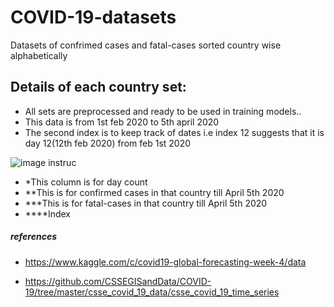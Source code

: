 # COVID-19-datasets

Datasets of confrimed cases and fatal-cases sorted country wise alphabetically

## Details of each country set:

* All sets are preprocessed and ready to be used in training models..
* This data is from 1st feb 2020 to 5th april 2020
* The second index is to keep track of dates i.e index 12 suggests that it is day 12(12th feb 2020) from feb 1st 2020

![image instruc](https://github.com/sirreajohn/COVID-19-datasets/blob/master/ignore/instruc.PNG)


- *This column is for day count
- **This is for confirmed cases in that country till April 5th 2020
- ***This is for fatal-cases in that country till April 5th 2020
- ****Index

##### references

* https://www.kaggle.com/c/covid19-global-forecasting-week-4/data

* https://github.com/CSSEGISandData/COVID-19/tree/master/csse_covid_19_data/csse_covid_19_time_series
